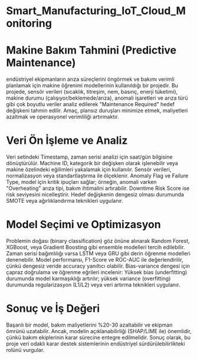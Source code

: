 # Smart_Manufacturing_IoT_Cloud_Monitoring

# Makine Bakım Tahmini (Predictive Maintenance)
endüstriyel ekipmanların arıza süreçlerini öngörmek ve bakımı verimli planlamak için makine öğrenimi modellerinin kullanıldığı bir projedir. Bu projede, sensör verileri (sıcaklık, titreşim, nem, basınç, enerji tüketimi), makine durumu (çalışıyor/beklemede/arıza), anomali işaretleri ve arıza türü gibi çok boyutlu veriler analiz edilerek "Maintenance Required" hedef değişkeni tahmin edilir. Amaç, plansız duruşları minimize etmek, maliyetleri azaltmak ve operasyonel verimliliği artırmaktır.

# Veri Ön İşleme ve Analiz
Veri setindeki Timestamp, zaman serisi analizi için saat/gün bilgisine dönüştürülür. Machine ID, kategorik bir değişken olarak işlenebilir veya makine özelindeki eğilimleri yakalamak için kullanılır. Sensör verileri, normalizasyon veya standartlaştırma ile ölçeklenir. Anomaly Flag ve Failure Type, model için kritik ipuçları sağlar; örneğin, anomali varken "Overheating" arıza tipi, bakım ihtimalini artırabilir. Downtime Risk Score ise risk seviyesini nicelleştirir. Hedef değişkenin dengesiz olması durumunda SMOTE veya ağırlıklandırma teknikleri uygulanır.

# Model Seçimi ve Optimizasyon
Problemin doğası (binary classification) göz önüne alınarak Random Forest, XGBoost, veya Gradient Boosting gibi ensemble modelleri tercih edilebilir. Zaman serisi bağımlılığı varsa LSTM veya GRU gibi derin öğrenme modelleri denenebilir. Model performansı, F1-Score ve ROC-AUC ile değerlendirilir, çünkü dengesiz veride accuracy yanıltıcı olabilir. Bias-variance dengesi için çapraz doğrulama ve öğrenme eğrileri incelenir: Yüksek bias (underfitting) durumunda model karmaşıklığı artırılır; yüksek variance (overfitting) durumunda regularizasyon (L1/L2) veya veri artırma teknikleri uygulanır.

# Sonuç ve İş Değeri
Başarılı bir model, bakım maliyetlerini %20-30 azaltabilir ve ekipman ömrünü uzatabilir. Ancak, modelin açıklanabilirliği (SHAP/LIME ile) önemlidir, çünkü bakım ekiplerinin karar sürecine entegre edilmelidir. Sonuç olarak, bu proje veri odaklı karar destek sistemlerinin endüstriyel sürdürülebilirlikteki rolünü vurgular.
